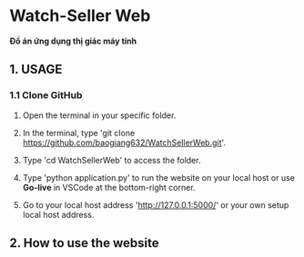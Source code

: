 
# Watch-Seller Web

**Đồ án ứng dụng thị giác máy tính**

## 1. USAGE

### 1.1 Clone GitHub

1. Open the terminal in your specific folder.

2. In the terminal, type 'git clone <https://github.com/baogiang632/WatchSellerWeb.git>'.

3. Type 'cd WatchSellerWeb' to access the folder.

4. Type 'python application.py' to run the website on your local host or use **Go-live** in VSCode at the bottom-right corner.

5. Go to your local host address '<http://127.0.0.1:5000/>' or your own setup local host address.

## 2. How to use the website
